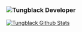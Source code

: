 ### ![Tungblack Developer](https://img.shields.io/badge/Tungblack-Vietnam-blue.svg) 
[![Tungblack Github Stats](https://github-readme-stats.vercel.app/api?username=Tungblack&count_private=true&show_icons=true&theme=radical)](https://github.com/tungblack)
<!--
**tungblack/tungblack** is a ✨ _special_ ✨ repository because its `README.md` (this file) appears on your GitHub profile.

Here are some ideas to get you started:

- 🔭 I’m currently working on ...
- 🌱 I’m currently learning ...
- 👯 I’m looking to collaborate on ...
- 🤔 I’m looking for help with ...
- 💬 Ask me about ...
- 📫 How to reach me: ...
- 😄 Pronouns: ...
- ⚡ Fun fact: ...
-->

